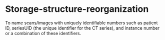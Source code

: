 # Storage-structure-reorganization
To name scans/images with uniquely identifiable numbers such as patient ID, seriesUID (the unique identifier for the CT series), and instance number or a combination of these identifiers.
